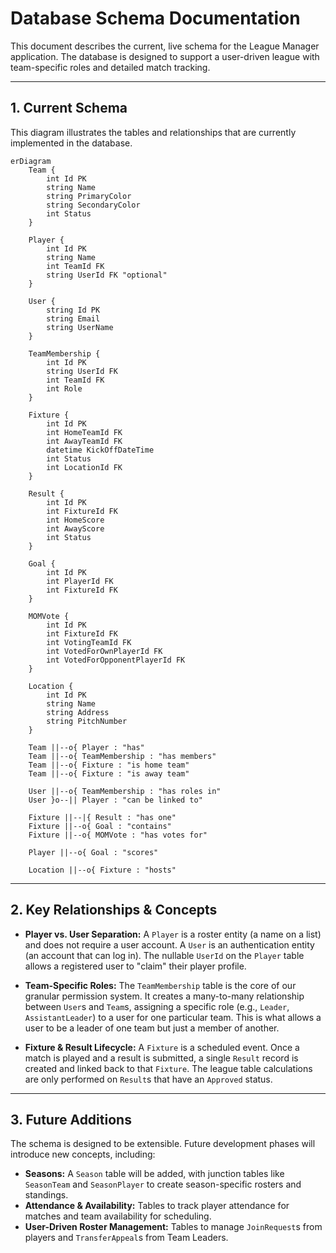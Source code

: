 # Database Schema Documentation

This document describes the current, live schema for the League Manager application. The database is designed to support a user-driven league with team-specific roles and detailed match tracking.

---

## 1. Current Schema

This diagram illustrates the tables and relationships that are currently implemented in the database.

```mermaid
erDiagram
    Team {
        int Id PK
        string Name
        string PrimaryColor
        string SecondaryColor
        int Status
    }

    Player {
        int Id PK
        string Name
        int TeamId FK
        string UserId FK "optional"
    }

    User {
        string Id PK
        string Email
        string UserName
    }

    TeamMembership {
        int Id PK
        string UserId FK
        int TeamId FK
        int Role
    }

    Fixture {
        int Id PK
        int HomeTeamId FK
        int AwayTeamId FK
        datetime KickOffDateTime
        int Status
        int LocationId FK
    }

    Result {
        int Id PK
        int FixtureId FK
        int HomeScore
        int AwayScore
        int Status
    }

    Goal {
        int Id PK
        int PlayerId FK
        int FixtureId FK
    }

    MOMVote {
        int Id PK
        int FixtureId FK
        int VotingTeamId FK
        int VotedForOwnPlayerId FK
        int VotedForOpponentPlayerId FK
    }

    Location {
        int Id PK
        string Name
        string Address
        string PitchNumber
    }

    Team ||--o{ Player : "has"
    Team ||--o{ TeamMembership : "has members"
    Team ||--o{ Fixture : "is home team"
    Team ||--o{ Fixture : "is away team"
    
    User ||--o{ TeamMembership : "has roles in"
    User }o--|| Player : "can be linked to"

    Fixture ||--|{ Result : "has one"
    Fixture ||--o{ Goal : "contains"
    Fixture ||--o{ MOMVote : "has votes for"
    
    Player ||--o{ Goal : "scores"
    
    Location ||--o{ Fixture : "hosts"
```

---

## 2. Key Relationships & Concepts

* **Player vs. User Separation:** A `Player` is a roster entity (a name on a list) and does not require a user account. A `User` is an authentication entity (an account that can log in). The nullable `UserId` on the `Player` table allows a registered user to "claim" their player profile.

* **Team-Specific Roles:** The `TeamMembership` table is the core of our granular permission system. It creates a many-to-many relationship between `User`s and `Team`s, assigning a specific role (e.g., `Leader`, `AssistantLeader`) to a user for one particular team. This is what allows a user to be a leader of one team but just a member of another.

* **Fixture & Result Lifecycle:** A `Fixture` is a scheduled event. Once a match is played and a result is submitted, a single `Result` record is created and linked back to that `Fixture`. The league table calculations are only performed on `Result`s that have an `Approved` status.

---

## 3. Future Additions

The schema is designed to be extensible. Future development phases will introduce new concepts, including:

* **Seasons:** A `Season` table will be added, with junction tables like `SeasonTeam` and `SeasonPlayer` to create season-specific rosters and standings.
* **Attendance & Availability:** Tables to track player attendance for matches and team availability for scheduling.
* **User-Driven Roster Management:** Tables to manage `JoinRequest`s from players and `TransferAppeal`s from Team Leaders.
